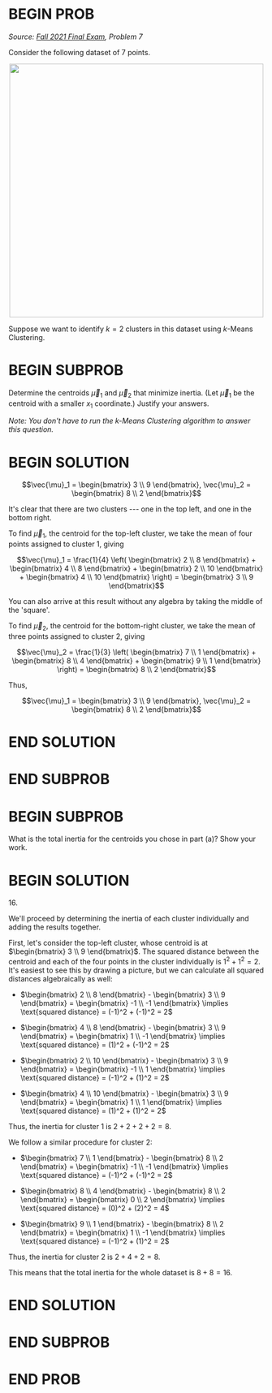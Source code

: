 # BEGIN PROB

<i>Source: [Fall 2021 Final Exam](../fa21-final/index.html), Problem 7</i>

Consider the following dataset of 7 points.

<center><img src="../assets/images/fa21-final/k-means.png" width="500"></center>

Suppose we want to identify $k=2$ clusters in this dataset using $k$-Means Clustering.



# BEGIN SUBPROB
Determine the centroids $\vec{\mu}_1$ and $\vec{\mu}_2$ that minimize inertia. (Let $\vec{\mu}_1$ be the centroid with a smaller $x_1$ coordinate.) Justify your answers.

_Note: You don't have to run the k-Means Clustering algorithm to answer this question._

# BEGIN SOLUTION

$$\vec{\mu}_1 = \begin{bmatrix} 3 \\ 9 \end{bmatrix}, \vec{\mu}_2 = \begin{bmatrix} 8 \\ 2 \end{bmatrix}$$

It's clear that there are two clusters --- one in the top left, and one in the bottom right.

To find $\vec{\mu}_1$, the centroid for the top-left cluster, we take the mean of four points assigned to cluster 1, giving

$$\vec{\mu}_1 = \frac{1}{4} \left( \begin{bmatrix} 2 \\ 8 \end{bmatrix} + \begin{bmatrix} 4 \\ 8 \end{bmatrix} + \begin{bmatrix} 2 \\ 10 \end{bmatrix} + \begin{bmatrix} 4 \\ 10 \end{bmatrix} \right) = \begin{bmatrix} 3 \\ 9 \end{bmatrix}$$

You can also arrive at this result without any algebra by taking the middle of the 'square'.

To find $\vec{\mu}_2$, the centroid for the bottom-right cluster, we take the mean of three points assigned to cluster 2, giving

$$\vec{\mu}_2 = \frac{1}{3} \left( \begin{bmatrix} 7 \\ 1 \end{bmatrix} + \begin{bmatrix} 8 \\ 4 \end{bmatrix} + \begin{bmatrix} 9 \\ 1 \end{bmatrix}  \right) = \begin{bmatrix} 8 \\ 2 \end{bmatrix}$$

Thus,

$$\vec{\mu}_1 = \begin{bmatrix} 3 \\ 9 \end{bmatrix}, \vec{\mu}_2 = \begin{bmatrix} 8 \\ 2 \end{bmatrix}$$

# END SOLUTION

# END SUBPROB

# BEGIN SUBPROB
What is the total inertia for the centroids you chose in part (a)? Show your work.

# BEGIN SOLUTION

$16$. 

We'll proceed by determining the inertia of each cluster individually and adding the results together.

First, let's consider the top-left cluster, whose centroid is at $\begin{bmatrix} 3 \\ 9 \end{bmatrix}$. The squared distance between the centroid and each of the four points in the cluster individually is $1^2 + 1^2 = 2$. It's easiest to see this by drawing a picture, but we can calculate all squared distances algebraically as well:


- $\begin{bmatrix} 2 \\ 8 \end{bmatrix} - 
\begin{bmatrix} 3 \\ 9 \end{bmatrix} = 
\begin{bmatrix} -1 \\ -1 \end{bmatrix} \implies \text{squared distance} = (-1)^2 + (-1)^2 = 2$

- $\begin{bmatrix} 4 \\ 8 \end{bmatrix} - 
\begin{bmatrix} 3 \\ 9 \end{bmatrix} = 
\begin{bmatrix} 1 \\ -1 \end{bmatrix} \implies \text{squared distance} = (1)^2 + (-1)^2 = 2$

- $\begin{bmatrix} 2 \\ 10 \end{bmatrix} - 
\begin{bmatrix} 3 \\ 9 \end{bmatrix} = 
\begin{bmatrix} -1 \\ 1 \end{bmatrix} \implies \text{squared distance} = (-1)^2 + (1)^2 = 2$

- $\begin{bmatrix} 4 \\ 10 \end{bmatrix} - 
\begin{bmatrix} 3 \\ 9 \end{bmatrix} = 
\begin{bmatrix} 1 \\ 1 \end{bmatrix} \implies \text{squared distance} = (1)^2 + (1)^2 = 2$

Thus, the inertia for cluster 1 is $2 + 2 + 2 + 2 = 8$.

We follow a similar procedure for cluster 2:

- $\begin{bmatrix} 7 \\ 1 \end{bmatrix} - 
\begin{bmatrix} 8 \\ 2 \end{bmatrix} = 
\begin{bmatrix} -1 \\ -1 \end{bmatrix} \implies \text{squared distance} = (-1)^2 + (-1)^2 = 2$

- $\begin{bmatrix} 8 \\ 4 \end{bmatrix} - 
\begin{bmatrix} 8 \\ 2 \end{bmatrix} = 
\begin{bmatrix} 0 \\ 2 \end{bmatrix} \implies \text{squared distance} = (0)^2 + (2)^2 = 4$

- $\begin{bmatrix} 9 \\ 1 \end{bmatrix} - 
\begin{bmatrix} 8 \\ 2 \end{bmatrix} = 
\begin{bmatrix} 1 \\ -1 \end{bmatrix} \implies \text{squared distance} = (-1)^2 + (1)^2 = 2$


Thus, the inertia for cluster 2 is $2 + 4 + 2 = 8$.

This means that the total inertia for the whole dataset is $8 + 8 = 16$.

# END SOLUTION

# END SUBPROB

# END PROB